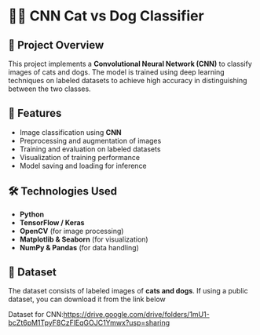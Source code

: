 # 🐶🐱 CNN Cat vs Dog Classifier   
                
## 📌 Project Overview          
This project implements a **Convolutional Neural Network (CNN)** to classify images of cats and dogs. The model is trained using deep learning techniques on labeled datasets to achieve high accuracy in distinguishing between the two classes.  

## 🚀 Features  
- Image classification using **CNN**   
- Preprocessing and augmentation of images  
- Training and evaluation on labeled datasets  
- Visualization of training performance  
- Model saving and loading for inference  
 
## 🛠️ Technologies Used  
- **Python**  
- **TensorFlow / Keras**  
- **OpenCV** (for image processing)  
- **Matplotlib & Seaborn** (for visualization)  
- **NumPy & Pandas** (for data handling)  

## 📂 Dataset  
The dataset consists of labeled images of **cats and dogs**. If using a public dataset, you can download it from the link below

Dataset for CNN:https://drive.google.com/drive/folders/1mU1-bcZt6pM1TpyF8CzFlEqGOJC1Ymwx?usp=sharing
